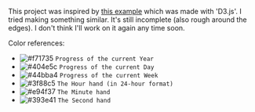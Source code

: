 This project was inspired by [this example](https://http://bl.ocks.org/mbostock/1096355) which was made with 'D3.js'. I tried making something similar. It's still incomplete (also rough around the edges). I don't think I'll work on it again any time soon.

Color references:

- ![#f71735](https://placehold.it/15/f71735/000000?text=+) `Progress of the current Year`
- ![#404e5c](https://placehold.it/15/404e5c/000000?text=+) `Progress of the current Day`
- ![#44bba4](https://placehold.it/15/44bba4/000000?text=+) `Progress of the current Week`
- ![#3f88c5](https://placehold.it/15/3f88c5/000000?text=+) `The Hour hand (in 24-hour format)`
- ![#e94f37](https://placehold.it/15/e94f37/000000?text=+) `The Minute hand`
- ![#393e41](https://placehold.it/15/393e41/000000?text=+) `The Second hand`
